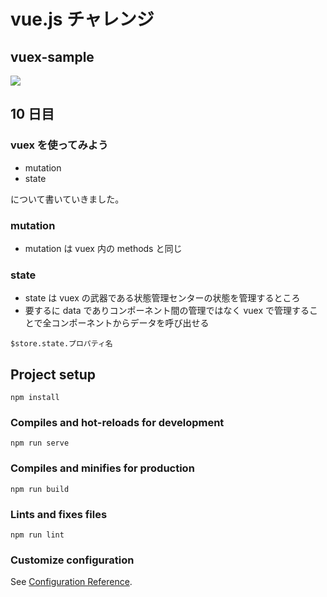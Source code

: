 # vue.js チャレンジ

## vuex-sample

![](https://jp.vuejs.org/images/logo.png)

## 10 日目

### vuex を使ってみよう

- mutation
- state

について書いていきました。

### mutation

- mutation は vuex 内の methods と同じ

### state

- state は vuex の武器である状態管理センターの状態を管理するところ
- 要するに data でありコンポーネント間の管理ではなく vuex で管理することで全コンポーネントからデータを呼び出せる

```
$store.state.プロパティ名
```

## Project setup

```
npm install
```

### Compiles and hot-reloads for development

```
npm run serve
```

### Compiles and minifies for production

```
npm run build
```

### Lints and fixes files

```
npm run lint
```

### Customize configuration

See [Configuration Reference](https://cli.vuejs.org/config/).
